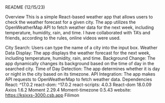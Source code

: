 README (12/15/23)

Overview
This is a simple React-based weather app that allows users to check the weather forecast for a given city. The app utilizes the OpenWeatherMap API to fetch weather data for the next week, including temperature, humidity, rain, and time. I have collaborated with TA’s and friends, according to the rules, online videos were used.

City Search: Users can type the name of a city into the input box.
Weather Data Display: The app displays the weather forecast for the next week, including temperature, humidity, rain, and time.
Background Change: The app dynamically changes its background based on the time of day in the searched city.
Time of Day Detection: The app determines whether it is day or night in the city based on its timezone.
API Integration: The app makes API requests to OpenWeatherMap to fetch weather data.
Dependencies
React: ^17.0.2
react-dom: ^17.0.2
react-scripts: 4.0.3
React-dom 18.0.09
Axios 1.6.2
Moment 2.29.4
Moment-timezone 0.5.43
website: https://ksjxxs-3000.csb.app
Filimon



